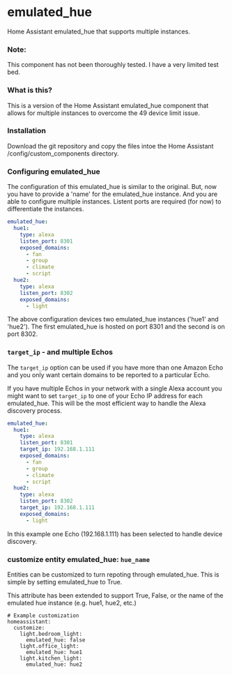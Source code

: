 # emulated_hue
Home Assistant emulated_hue that supports multiple instances.

### Note: 

This component has not been thoroughly tested. I have a very limited test bed.

### What is this?

This is a version of the Home Assistant emulated_hue component that allows for multiple instances to overcome the 49 device limit issue.

### Installation

Download the git repository and copy the files intoe the Home Assistant /config/custom_components directory.

### Configuring emulated_hue

The configuration of this emulated_hue is similar to the original. But, now you have to provide a 'name' for the emulated_hue instance. And you are able to configure multiple instances. Listent ports are required (for now) to differentiate the instances.

``` yaml
emulated_hue:
  hue1:
    type: alexa
    listen_port: 8301
    exposed_domains:
      - fan
      - group
      - climate
      - script
  hue2:
    type: alexa
    listen_port: 8302
    exposed_domains:
      - light
 ```
The above configuration devices two emulated_hue instances ('hue1' and 'hue2'). The first emulated_hue is hosted on port 8301 and the second is on port 8302. 

### `target_ip` - and multiple Echos

The `target_ip` option can be used if you have more than one Amazon Echo and you only want certain domains to be reported to a particular Echo. 

If you have multiple Echos in your network with a single Alexa account you might want to set `target_ip` to one of your Echo IP address for each emulated_hue. This will be the most efficient way to handle the Alexa discovery process.

``` yaml
emulated_hue:
  hue1:
    type: alexa
    listen_port: 8301
    target_ip: 192.168.1.111
    exposed_domains:
      - fan
      - group
      - climate
      - script
  hue2:
    type: alexa
    listen_port: 8302
    target_ip: 192.168.1.111
    exposed_domains:
      - light
 ```
In this example one Echo (192.168.1.111) has been selected to handle device discovery.

### customize entity emulated_hue: `hue_name`

Entities can be customized to turn repoting through emulated_hue. This is simple by setting emulated_hue to True. 

This attribute has been extended to support True, False, or the name of the emulated hue instance (e.g. hue1, hue2, etc.)

```
# Example customization
homeassistant:
  customize:
    light.bedroom_light:
      emulated_hue: false
    light.office_light:
      emulated_hue: hue1
    light.kitchen_light:
      emulated_hue: hue2
```

